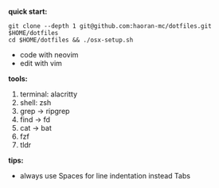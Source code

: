 **quick start:**

```
git clone --depth 1 git@github.com:haoran-mc/dotfiles.git $HOME/dotfiles
cd $HOME/dotfiles && ./osx-setup.sh
```

- code with neovim
- edit with vim


**tools:**

1. terminal: alacritty
2. shell: zsh
3. grep → ripgrep
4. find → fd
5. cat → bat
6. fzf
7. tldr


**tips:**

- always use Spaces for line indentation instead Tabs

<!--
- iterm2 color: https://iterm2colorschemes.com/
- bat --list-themes
- bat theme: ./plugins.zsh BAT_THEME

dust     du
duf      df
broot    tree
fd       find
ripgrep  grep
tldr     man
gping    ping
procs    ps
-->
